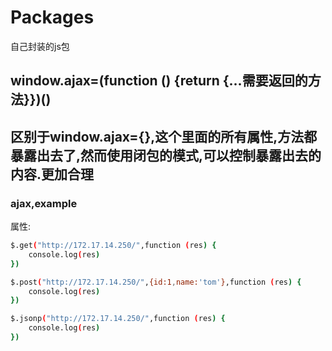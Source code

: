 # Packages
自己封装的js包
## window.ajax=(function () {return {...需要返回的方法}})()
## 区别于window.ajax={},这个里面的所有属性,方法都暴露出去了,然而使用闭包的模式,可以控制暴露出去的内容.更加合理
### ajax,example
属性:

```sh
$.get("http://172.17.14.250/",function (res) {
    console.log(res)
})

$.post("http://172.17.14.250/",{id:1,name:'tom'},function (res) {
    console.log(res)
})

$.jsonp("http://172.17.14.250/",function (res) {
    console.log(res)
})
```

